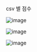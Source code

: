 csv 별 점수 

![image](https://user-images.githubusercontent.com/79087937/123805593-299d6700-d929-11eb-8cc8-8f9935df55cf.png)

![image](https://user-images.githubusercontent.com/79087937/120923966-5389b200-c70c-11eb-9370-1d48fbd04589.png)

![image](https://user-images.githubusercontent.com/79087937/120923976-5dabb080-c70c-11eb-9d36-a970a3e00e1b.png)
